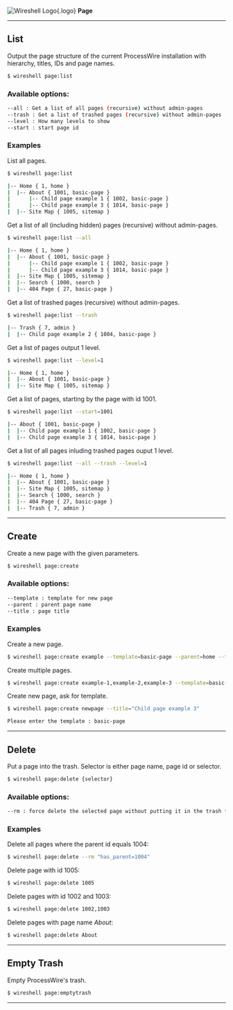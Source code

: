 ![Wireshell Logo](/assets/img/favicon-16x16.png){.logo} **Page**

---

## List

Output the page structure of the current ProcessWire installation with hierarchy, titles, IDs and page names.

```sh
$ wireshell page:list
```

### Available options:

```sh
--all : Get a list of all pages (recursive) without admin-pages
--trash : Get a list of trashed pages (recursive) without admin-pages
--level : How many levels to show
--start : start page id
```
### Examples

List all pages.

```sh
$ wireshell page:list

|-- Home { 1, home }
|  |-- About { 1001, basic-page }
|      |-- Child page example 1 { 1002, basic-page }
|      |-- Child page example 3 { 1014, basic-page }
|  |-- Site Map { 1005, sitemap }
```

Get a list of all (including hidden) pages (recursive) without admin-pages.

```sh
$ wireshell page:list --all

|-- Home { 1, home }
|  |-- About { 1001, basic-page }
|      |-- Child page example 1 { 1002, basic-page }
|      |-- Child page example 3 { 1014, basic-page }
|  |-- Site Map { 1005, sitemap }
|  |-- Search { 1000, search }
|  |-- 404 Page { 27, basic-page }
```

Get a list of trashed pages (recursive) without admin-pages.

```sh
$ wireshell page:list --trash

|-- Trash { 7, admin }
|  |-- Child page example 2 { 1004, basic-page }
```

Get a list of pages output 1 level.

```sh
$ wireshell page:list --level=1

|-- Home { 1, home }
|  |-- About { 1001, basic-page }
|  |-- Site Map { 1005, sitemap }
```

Get a list of pages, starting by the page with id 1001.

```sh
$ wireshell page:list --start=1001

|-- About { 1001, basic-page }
|  |-- Child page example 1 { 1002, basic-page }
|  |-- Child page example 3 { 1014, basic-page }
```

Get a list of all pages inluding trashed pages ouput 1 level.

```sh
$ wireshell page:list --all --trash --level=1

|-- Home { 1, home }
|  |-- About { 1001, basic-page }
|  |-- Site Map { 1005, sitemap }
|  |-- Search { 1000, search }
|  |-- 404 Page { 27, basic-page }
|  |-- Trash { 7, admin }
```

---

## Create

Create a new page with the given parameters.

```sh
$ wireshell page:create
```

### Available options:

```sh
--template : template for new page
--parent : parent page name
--title : page title
```

### Examples

Create a new page.

```sh
$ wireshell page:create example --template=basic-page --parent=home --title="Example Page"
```

Create multiple pages.

```sh
$ wireshell page:create example-1,example-2,example-3 --template=basic-page --parent=home
```

Create new page, ask for template.

```sh
$ wireshell page:create newpage --title="Child page example 3"

Please enter the template : basic-page
```

---

## Delete

Put a page into the trash. Selector is either page name, page id or selector. 

```sh
$ wireshell page:delete {selector}
```

### Available options:

```sh
--rm : force delete the selected page without putting it in the trash first
```

### Examples

Delete all pages where the parent id equals 1004:

```sh
$ wireshell page:delete --rm "has_parent=1004"
```

Delete page with id 1005:

```sh
$ wireshell page:delete 1005
```

Delete pages with id 1002 and 1003:

```sh
$ wireshell page:delete 1002,1003
```

Delete pages with page name *About*:

```sh
$ wireshell page:delete About
```

---

## Empty Trash

Empty ProcessWire's trash.

```sh
$ wireshell page:emptytrash
```

---
